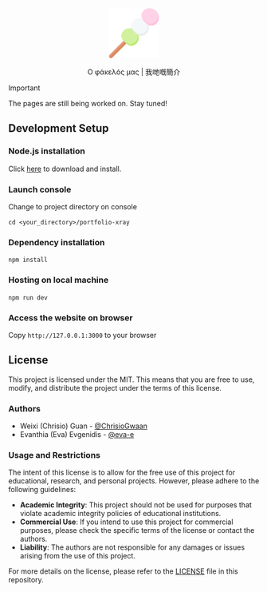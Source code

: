 <div align="center">
  <img width="100" src="public/images/dango.png" alt="Spotube Logo">

<p>Ο φάκελός μας | 我哋嘅簡介</p>

</div>

> [!IMPORTANT]
> The pages are still being worked on. Stay tuned!

## Development Setup

### **Node.js** installation

Click [here](https://nodejs.org/en) to download and install.

### Launch console

Change to project directory on console

```
cd <your_directory>/portfolio-xray
```

### Dependency installation

```
npm install
```

### Hosting on local machine

```
npm run dev
```

### Access the website on browser

Copy `http://127.0.0.1:3000` to your browser

## License

This project is licensed under the MIT. This means that you are free to use, modify, and distribute the project under the terms of this license.

### Authors

- Weixi (Chrisio) Guan - [@ChrisioGwaan](https://github.com/ChrisioGwaan)
- Evanthia (Eva) Evgenidis - [@eva-e](https://github.com/eva-e)

### Usage and Restrictions

The intent of this license is to allow for the free use of this project for educational, research, and personal projects. However, please adhere to the following guidelines:
- **Academic Integrity**: This project should not be used for purposes that violate academic integrity policies of educational institutions.
- **Commercial Use**: If you intend to use this project for commercial purposes, please check the specific terms of the license or contact the authors.
- **Liability**: The authors are not responsible for any damages or issues arising from the use of this project.

For more details on the license, please refer to the [LICENSE](/LICENSE) file in this repository.
